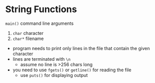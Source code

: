# String Functions

`main()` command line arguments
1. `char` character
2. `char*` filename

- program needs to print only lines in the file that contain the given character
- lines are terminated with `\n`
  - assume no line is >256 chars long
- you need to use `fgets()` or `getline()` for reading the file
  - use `puts()` for displaying output